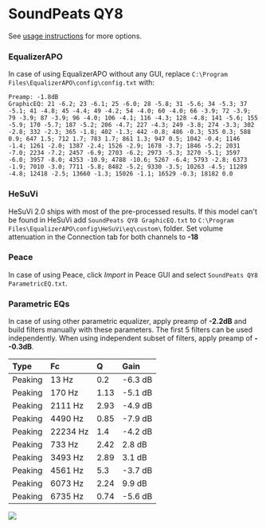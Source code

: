 # SoundPeats QY8
See [usage instructions](https://github.com/jaakkopasanen/AutoEq#usage) for more options.

### EqualizerAPO
In case of using EqualizerAPO without any GUI, replace `C:\Program Files\EqualizerAPO\config\config.txt`
with:
```
Preamp: -1.8dB
GraphicEQ: 21 -6.2; 23 -6.1; 25 -6.0; 28 -5.8; 31 -5.6; 34 -5.3; 37 -5.1; 41 -4.8; 45 -4.4; 49 -4.2; 54 -4.0; 60 -4.0; 66 -3.9; 72 -3.9; 79 -3.9; 87 -3.9; 96 -4.0; 106 -4.1; 116 -4.3; 128 -4.8; 141 -5.6; 155 -5.9; 170 -5.7; 187 -5.2; 206 -4.7; 227 -4.3; 249 -3.8; 274 -3.3; 302 -2.8; 332 -2.3; 365 -1.8; 402 -1.3; 442 -0.8; 486 -0.3; 535 0.3; 588 0.9; 647 1.5; 712 1.7; 783 1.7; 861 1.3; 947 0.5; 1042 -0.4; 1146 -1.4; 1261 -2.0; 1387 -2.4; 1526 -2.9; 1678 -3.7; 1846 -5.2; 2031 -7.0; 2234 -7.2; 2457 -6.9; 2703 -6.2; 2973 -5.3; 3270 -5.1; 3597 -6.0; 3957 -8.0; 4353 -10.9; 4788 -10.6; 5267 -6.4; 5793 -2.8; 6373 -1.9; 7010 -3.0; 7711 -5.8; 8482 -5.2; 9330 -3.5; 10263 -4.5; 11289 -4.8; 12418 -2.5; 13660 -1.3; 15026 -1.1; 16529 -0.3; 18182 0.0
```

### HeSuVi
HeSuVi 2.0 ships with most of the pre-processed results. If this model can't be found in HeSuVi add
`SoundPeats QY8 GraphicEQ.txt` to `C:\Program Files\EqualizerAPO\config\HeSuVi\eq\custom\` folder.
Set volume attenuation in the Connection tab for both channels to **-18**

### Peace
In case of using Peace, click *Import* in Peace GUI and select `SoundPeats QY8 ParametricEQ.txt`.

### Parametric EQs
In case of using other parametric equalizer, apply preamp of **-2.2dB** and build filters manually
with these parameters. The first 5 filters can be used independently.
When using independent subset of filters, apply preamp of **--0.3dB**.

| Type    | Fc       |    Q | Gain    |
|:--------|:---------|:-----|:--------|
| Peaking | 13 Hz    | 0.2  | -6.3 dB |
| Peaking | 170 Hz   | 1.13 | -5.1 dB |
| Peaking | 2111 Hz  | 2.93 | -4.9 dB |
| Peaking | 4490 Hz  | 0.85 | -7.9 dB |
| Peaking | 22234 Hz | 1.4  | -4.2 dB |
| Peaking | 733 Hz   | 2.42 | 2.8 dB  |
| Peaking | 3493 Hz  | 2.89 | 3.1 dB  |
| Peaking | 4561 Hz  | 5.3  | -3.7 dB |
| Peaking | 6073 Hz  | 2.24 | 9.9 dB  |
| Peaking | 6735 Hz  | 0.74 | -5.6 dB |

![](https://raw.githubusercontent.com/jaakkopasanen/AutoEq/master/results/rtings/avg/SoundPeats%20QY8/SoundPeats%20QY8.png)